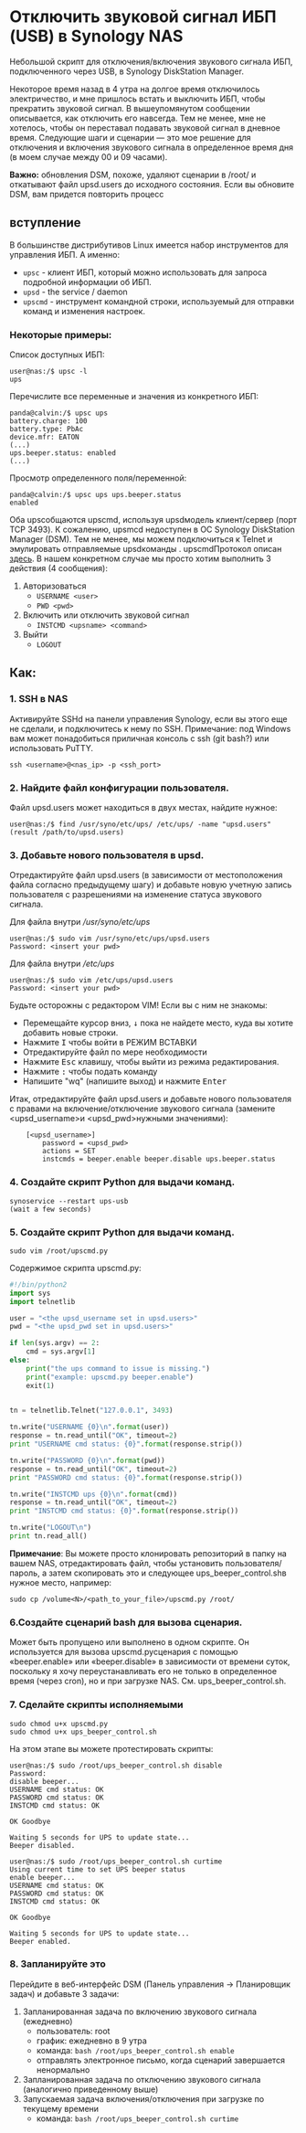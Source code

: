 # Отключить звуковой сигнал ИБП (USB) в Synology NAS
Небольшой скрипт для отключения/включения звукового сигнала ИБП, подключенного через USB, в Synology DiskStation Manager.

Некоторое время назад в 4 утра на долгое время отключилось электричество, и мне пришлось встать и выключить ИБП, чтобы прекратить звуковой сигнал. В вышеупомянутом сообщении описывается, как отключить его навсегда. Тем не менее, мне не хотелось, чтобы он переставал подавать звуковой сигнал в дневное время. Следующие шаги и сценарии — это мое решение для отключения и включения звукового сигнала в определенное время дня (в моем случае между 00 и 09 часами).

**Важно:** обновления DSM, похоже, удаляют сценарии в /root/ и откатывают файл upsd.users до исходного состояния. Если вы обновите DSM, вам придется повторить процесс

## вступление
В большинстве дистрибутивов Linux имеется набор инструментов для управления ИБП. А именно:
* `upsc` - клиент ИБП, который можно использовать для запроса подробной информации об ИБП.
* `upsd` - the service / daemon
* `upscmd` - инструмент командной строки, используемый для отправки команд и изменения настроек.

### Некоторые примеры:

Список доступных ИБП:
```shell
user@nas:/$ upsc -l
ups
```

Перечислите все переменные и значения из конкретного ИБП:
```shell
panda@calvin:/$ upsc ups
battery.charge: 100
battery.type: PbAc
device.mfr: EATON
(...)
ups.beeper.status: enabled
(...)
```
Просмотр определенного поля/переменной:
```shell
panda@calvin:/$ upsc ups ups.beeper.status
enabled
```

Оба upscобщаются upscmd, используя upsdмодель клиент/сервер (порт TCP 3493). К сожалению, upsmcd недоступен в ОС Synology DiskStation Manager (DSM). Тем не менее, мы можем подключиться к Telnet и эмулировать отправляемые upsdкоманды . upscmdПротокол описан [здесь](https://networkupstools.org/docs/developer-guide.chunked/ar01s09.html). В нашем конкретном случае мы просто хотим выполнить 3 действия (4 сообщения):
1. Авторизоваться
    - `USERNAME <user>`
    - `PWD <pwd>`
2. Включить или отключить звуковой сигнал
    - `INSTCMD <upsname> <command>`
3. Выйти
    - `LOGOUT`


## Как:

### 1. SSH в NAS
Активируйте SSHd на панели управления Synology, если вы этого еще не сделали, и подключитесь к нему по SSH. Примечание: под Windows вам может понадобиться приличная консоль с ssh (git bash?) или использовать PuTTY.
```shell
ssh <username>@<nas_ip> -p <ssh_port>
```
### 2. Найдите файл конфигурации пользователя.
Файл upsd.users может находиться в двух местах, найдите нужное:
```shell
user@nas:/$ find /usr/syno/etc/ups/ /etc/ups/ -name "upsd.users"
(result /path/to/upsd.users)
```

### 3. Добавьте нового пользователя в upsd.
Отредактируйте файл upsd.users (в зависимости от местоположения файла согласно предыдущему шагу) и добавьте новую учетную запись пользователя с разрешениями на изменение статуса звукового сигнала.

Для файла внутри _/usr/syno/etc/ups_
```shell
user@nas:/$ sudo vim /usr/syno/etc/ups/upsd.users
Password: <insert your pwd>
```
Для файла внутри _/etc/ups_
```shell
user@nas:/$ sudo vim /etc/ups/upsd.users
Password: <insert your pwd>
```

Будьте осторожны с редактором VIM! Если вы с ним не знакомы:
* Перемещайте курсор вниз, <kbd>&#8595;</kbd> пока не найдете место, куда вы хотите добавить новые строки.
* Нажмите <kbd>I</kbd> чтобы войти в РЕЖИМ ВСТАВКИ
* Отредактируйте файл по мере необходимости
* Нажмите <kbd>Esc</kbd> клавишу, чтобы выйти из режима редактирования.
* Нажмите <kbd>:</kbd> чтобы подать команду
* Напишите "wq" (напишите выход) и нажмите <kbd>Enter</kbd>

Итак, отредактируйте файл upsd.users и добавьте нового пользователя с правами на включение/отключение звукового сигнала (замените <upsd_username>и <upsd_pwd>нужными значениями):
```shell
    [<upsd_username>]
        password = <upsd_pwd>
        actions = SET
        instcmds = beeper.enable beeper.disable ups.beeper.status
```

### 4. Создайте скрипт Python для выдачи команд.
```shell
synoservice --restart ups-usb
(wait a few seconds)
```

### 5. Создайте скрипт Python для выдачи команд.
```shell
sudo vim /root/upscmd.py
```

Содержимое скрипта upscmd.py:
```python
#!/bin/python2
import sys
import telnetlib

user = "<the upsd_username set in upsd.users>"
pwd = "<the upsd_pwd set in upsd.users>"

if len(sys.argv) == 2:
    cmd = sys.argv[1]
else:
    print("the ups command to issue is missing.")
    print("example: upscmd.py beeper.enable")
    exit(1)
    

tn = telnetlib.Telnet("127.0.0.1", 3493)

tn.write("USERNAME {0}\n".format(user))
response = tn.read_until("OK", timeout=2)
print "USERNAME cmd status: {0}".format(response.strip())

tn.write("PASSWORD {0}\n".format(pwd))
response = tn.read_until("OK", timeout=2)
print "PASSWORD cmd status: {0}".format(response.strip())

tn.write("INSTCMD ups {0}\n".format(cmd))
response = tn.read_until("OK", timeout=2)
print "INSTCMD cmd status: {0}".format(response.strip())

tn.write("LOGOUT\n")
print tn.read_all()
```
**Примечание**: Вы можете просто клонировать репозиторий в папку на вашем NAS, отредактировать файл, чтобы установить пользователя/пароль, а затем скопировать это и следующее ups_beeper_control.shв нужное место, например:
```shell
sudo cp /volume<N>/<path_to_your_file>/upscmd.py /root/
```

### 6.Создайте сценарий bash для вызова сценария.
Может быть пропущено или выполнено в одном скрипте. Он используется для вызова upscmd.pyсценария с помощью «beeper.enable» или «beeper.disable» в зависимости от времени суток, поскольку я хочу переустанавливать его не только в определенное время (через cron), но и при загрузке NAS. См. ups_beeper_control.sh.

### 7. Сделайте скрипты исполняемыми
```shell
sudo chmod u+x upscmd.py
sudo chmod u+x ups_beeper_control.sh
```

На этом этапе вы можете протестировать скрипты:
```shell
user@nas:/$ sudo /root/ups_beeper_control.sh disable
Password:
disable beeper...
USERNAME cmd status: OK
PASSWORD cmd status: OK
INSTCMD cmd status: OK

OK Goodbye

Waiting 5 seconds for UPS to update state...
Beeper disabled.

user@nas:/$ sudo /root/ups_beeper_control.sh curtime
Using current time to set UPS beeper status
enable beeper...
USERNAME cmd status: OK
PASSWORD cmd status: OK
INSTCMD cmd status: OK

OK Goodbye

Waiting 5 seconds for UPS to update state...
Beeper enabled.
```

### 8. Запланируйте это
Перейдите в веб-интерфейс DSM (Панель управления -> Планировщик задач) и добавьте 3 задачи:
1. Запланированная задача по включению звукового сигнала (ежедневно)
    - пользователь: root
    - график: ежедневно в 9 утра
    - команда: `bash /root/ups_beeper_control.sh enable`
    - отправлять электронное письмо, когда сценарий завершается ненормально
2. Запланированная задача по отключению звукового сигнала (аналогично приведенному выше)
3. Запускаемая задача включения/отключения при загрузке по текущему времени
    - команда: `bash /root/ups_beeper_control.sh curtime`
    

